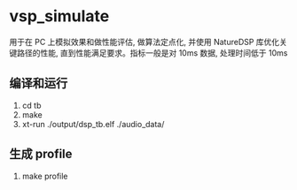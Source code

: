 # vsp_simulate #
用于在 PC 上模拟效果和做性能评估, 做算法定点化, 并使用 NatureDSP 库优化关键路径的性能, 直到性能满足要求。指标一般是对 10ms 数据, 处理时间低于 10ms

## 编译和运行 ##
1. cd tb
2. make
3. xt-run ./output/dsp_tb.elf ./audio_data/

## 生成 profile ##
1. make profile

